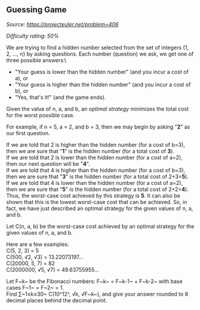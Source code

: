 Guessing Game
-------------

*Source: https://projecteuler.net/problem=406*


*Difficulty rating: 50%*

We are trying to find a hidden number selected from the set of integers
{1, 2, ..., n} by asking questions. Each number (question) we ask, we
get one of three possible answers:\

-   "Your guess is lower than the hidden number" (and you incur a cost
    of a), or
-   "Your guess is higher than the hidden number" (and you incur a cost
    of b), or
-   "Yes, that's it!" (and the game ends).

Given the value of n, a, and b, an *optimal strategy* minimizes the
total cost for the worst possible case.

For example, if n = 5, a = 2, and b = 3, then we may begin by asking
"**2**" as our first question.

If we are told that 2 is higher than the hidden number (for a cost of
b=3), then we are sure that "**1**" is the hidden number (for a total
cost of **3**).\
 If we are told that 2 is lower than the hidden number (for a cost of
a=2), then our next question will be "**4**".\
 If we are told that 4 is higher than the hidden number (for a cost of
b=3), then we are sure that "**3**" is the hidden number (for a total
cost of 2+3=**5**).\
 If we are told that 4 is lower than the hidden number (for a cost of
a=2), then we are sure that "**5**" is the hidden number (for a total
cost of 2+2=**4**).\
 Thus, the worst-case cost achieved by this strategy is **5**. It can
also be shown that this is the lowest worst-case cost that can be
achieved. So, in fact, we have just described an optimal strategy for
the given values of n, a, and b.

Let C(n, a, b) be the worst-case cost achieved by an optimal strategy
for the given values of n, a, and b.

Here are a few examples:\
 C(5, 2, 3) = 5\
 C(500, √2, √3) = 13.22073197...\
 C(20000, 5, 7) = 82\
 C(2000000, √5, √7) = 49.63755955...

Let F~k~ be the Fibonacci numbers: F~k~ = F~k-1~ + F~k-2~ with base
cases F~1~ = F~2~ = 1.\
Find ∑~1≤k≤30~ C(10^12^, √k, √F~k~), and give your answer rounded to 8
decimal places behind the decimal point.
